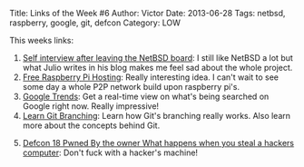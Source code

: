 Title: Links of the Week #6
Author: Victor
Date: 2013-06-28
Tags: netbsd, raspberry, google, git, defcon
Category: LOW

This weeks links:

1.  [Self interview after leaving the NetBSD board][1]: I still like NetBSD a lot but what Julio writes in his blog makes me feel sad about the whole project.
2.  [Free Raspberry Pi Hosting][2]: Really interesting idea. I can't wait to see some day a whole P2P network build upon raspberry pi's.
3.  [Google Trends][3]: Get a real-time view on what's being searched on Google right now. Really impressive!
4.  [Learn Git Branching][4]: Learn how Git's branching really works. Also learn more about the concepts behind Git.
5.  <p id="watch-headline-title">
      <a href="https://www.youtube.com/watch?feature=player_detailpage&v=U4oB28ksiIo#t=196s">Defcon 18 Pwned By the owner What happens when you steal a hackers computer</a>: Don't fuck with a hacker's machine!
    </p>



 [1]: http://julipedia.meroh.net/2013/06/self-interview-after-leaving-netbsd.html
 [2]: http://raspberrycolocation.com/
 [3]: http://www.google.com/trends/hottrends/visualize?nrow=10&ncol=10
 [4]: http://pcottle.github.io/learnGitBranching/              